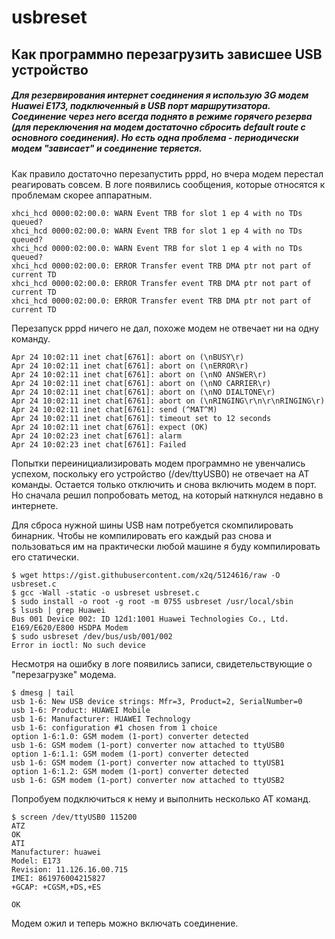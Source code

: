 # usbreset

## Как программно перезагрузить зависшее USB устройство
##### Для резервирования интернет соединения я использую 3G модем Huawei E173, подключенный в USB порт маршрутизатора. Соединение через него всегда поднято в режиме горячего резерва (для переключения на модем достаточно сбросить default route с основного соединения). Но есть одна проблема - периодически модем "зависает" и соединение теряется.

Как правило достаточно перезапустить pppd, но вчера модем перестал реагировать совсем. В логе появились сообщения, которые относятся к проблемам скорее аппаратным.

```
xhci_hcd 0000:02:00.0: WARN Event TRB for slot 1 ep 4 with no TDs queued?
xhci_hcd 0000:02:00.0: WARN Event TRB for slot 1 ep 4 with no TDs queued?
xhci_hcd 0000:02:00.0: WARN Event TRB for slot 1 ep 4 with no TDs queued?
xhci_hcd 0000:02:00.0: ERROR Transfer event TRB DMA ptr not part of current TD
xhci_hcd 0000:02:00.0: ERROR Transfer event TRB DMA ptr not part of current TD
xhci_hcd 0000:02:00.0: ERROR Transfer event TRB DMA ptr not part of current TD
```

Перезапуск pppd ничего не дал, похоже модем не отвечает ни на одну команду.

```
Apr 24 10:02:11 inet chat[6761]: abort on (\nBUSY\r)
Apr 24 10:02:11 inet chat[6761]: abort on (\nERROR\r)
Apr 24 10:02:11 inet chat[6761]: abort on (\nNO ANSWER\r)
Apr 24 10:02:11 inet chat[6761]: abort on (\nNO CARRIER\r)
Apr 24 10:02:11 inet chat[6761]: abort on (\nNO DIALTONE\r)
Apr 24 10:02:11 inet chat[6761]: abort on (\nRINGING\r\n\r\nRINGING\r)
Apr 24 10:02:11 inet chat[6761]: send (^MAT^M)
Apr 24 10:02:11 inet chat[6761]: timeout set to 12 seconds
Apr 24 10:02:11 inet chat[6761]: expect (OK)
Apr 24 10:02:23 inet chat[6761]: alarm
Apr 24 10:02:23 inet chat[6761]: Failed
```

Попытки переинициализировать модем программно не увенчались успехом, поскольку его устройство (/dev/ttyUSB0) не отвечает на AT команды. Остается только отключить и снова включить модем в порт. Но сначала решил попробовать метод, на который наткнулся недавно в интернете.

Для сброса нужной шины USB нам потребуется скомпилировать бинарник. Чтобы не компилировать его каждый раз снова и пользоваться им на практически любой машине я буду компилировать его статически.

```
$ wget https://gist.githubusercontent.com/x2q/5124616/raw -O usbreset.c
$ gcc -Wall -static -o usbreset usbreset.c
$ sudo install -o root -g root -m 0755 usbreset /usr/local/sbin
$ lsusb | grep Huawei
Bus 001 Device 002: ID 12d1:1001 Huawei Technologies Co., Ltd. E169/E620/E800 HSDPA Modem
$ sudo usbreset /dev/bus/usb/001/002
Error in ioctl: No such device
```

Несмотря на ошибку в логе появились записи, свидетельствующие о "перезагрузке" модема.

```
$ dmesg | tail
usb 1-6: New USB device strings: Mfr=3, Product=2, SerialNumber=0
usb 1-6: Product: HUAWEI Mobile
usb 1-6: Manufacturer: HUAWEI Technology
usb 1-6: configuration #1 chosen from 1 choice
option 1-6:1.0: GSM modem (1-port) converter detected
usb 1-6: GSM modem (1-port) converter now attached to ttyUSB0
option 1-6:1.1: GSM modem (1-port) converter detected
usb 1-6: GSM modem (1-port) converter now attached to ttyUSB1
option 1-6:1.2: GSM modem (1-port) converter detected
usb 1-6: GSM modem (1-port) converter now attached to ttyUSB2
```

Попробуем подключиться к нему и выполнить несколько AT команд.

```
$ screen /dev/ttyUSB0 115200
ATZ
OK
ATI
Manufacturer: huawei
Model: E173
Revision: 11.126.16.00.715
IMEI: 861976004215827
+GCAP: +CGSM,+DS,+ES

OK
```

Модем ожил и теперь можно включать соединение.
